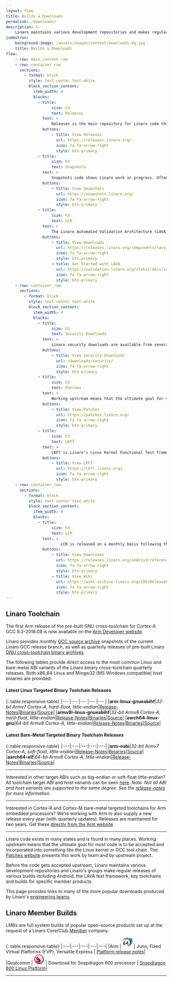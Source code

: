 ```yaml
---
layout: flow
title: Builds & Downloads
permalink: /downloads/
description: >-
    Linaro maintains various development repositories and makes regular releases of many builds including Android, LAVA Test Framework, Key Toolchains and builds for specific member products. This page provides links to many of the more popular downloads produced by Linaro’s engineering teams.
jumbotron:
    background-image: /assets/images/content/downloads-bg.jpg
    title: Builds & Downloads
flow:
    - row: main_content_row
    - row: container_row
      sections:
        - format: block
          style: text-center text-white
          block_section_content:
            item_width: 4
            blocks:
              - title:
                    size: h3
                    text: Releases
                text: >
                    Releases is the main repository for Linaro code that has been tested and released. It is possible to navigate down through this site to find code if you know what you are looking for, but we recommend you use the links below for our most popular downloads.
                buttons:
                    - title: View Releases
                      url: https://releases.linaro.org/
                      icon: fa fa-arrow-right
                      style: btn-primary
              - title:
                    size: h3
                    text: Snapshots
                text: >
                    Snapshots code shows Linaro work in progress. Often created on a daily basis, these are literally snapshots of work in progress that are used for testing and development. The code on this site may not work and should only be used by experienced engineers who know exactly what they are doing.
                buttons:
                    - title: View Snapshots
                      url: https://snapshots.linaro.org/
                      icon: fa fa-arrow-right
                      style: btn-primary
              - title:
                    size: h3
                    text: LCR
                text: >
                    The Linaro Automated Validation Architecture (LAVA) is a test and continuous integration framework that Linaro uses to validate its releases. The source is open so that members and others can create their own instantiations and run proprietary tests within this standard framework. Click here for the latest downloads.
                buttons:
                    - title: View Downloads
                      url: https://releases.linaro.org/components/lava/latest/
                      icon: fa fa-arrow-right
                      style: btn-primary
                    - title: Get Started with LAVA
                      url: https://validation.linaro.org/static/docs/v2/index.html
                      icon: fa fa-arrow-right
                      style: btn-primary
    - row: container_row
      sections:
        - format: block
          style: text-center text-white
          block_section_content:
            item_width: 4
            blocks:
              - title:
                    size: h3
                    text: Security Downloads
                text: >
                    Linaro security downloads are available from several of Linaro’s engineering groups. The most recent work includes collaboration on Meltdown/Spectre fixes backported in to the 4.4, 4.9 and 4.14 kernels.
                buttons:
                    - title: View Security Downloads
                      url: /downloads/security/
                      icon: fa fa-arrow-right
                      style: btn-primary
              - title:
                    size: h3
                    text: Patches
                text: >
                    Working upstream means that the ultimate goal for most code is to be accepted and incorporated into something like the Linux kernel or GCC tool chain. The Patches website presents this work by team and by upstream project.
                buttons:
                    - title: View Patches
                      url: https://patches.linaro.org/
                      icon: fa fa-arrow-right
                      style: btn-primary
              - title:
                    size: h3
                    text: LKFT
                text: >
                    LKFT is Linaro’s Linux Kernel Functional Test framework. The mission of LKFT is to perform functional regression testing on select Linux kernel branches in real time (as they’re updated) and report any regressions as quickly as possible. This is performed by executing a variety of functional-tests on a selection of user-space operating systems.
                buttons:
                    - title: View LKFT
                      url: https://lkft.linaro.org/
                      icon: fa fa-arrow-right
                      style: btn-primary
    - row: container_row
      sections:
        - format: block
          style: text-center text-white
          block_section_content:
            item_width: 4
            blocks:
              - title:
                    size: h3
                    text: LCR
                text: >
                        LCR is released on a monthly basis following the Linaro release cadence. It is a stable release and text to be added at the beginning of the month. It comes in two variants M-LCR and R-LCR.
                buttons:
                    - title: View Downloads
                      url: https://releases.linaro.org/android/reference-lcr/
                      icon: fa fa-arrow-right
                      style: btn-primary
                    - title: View Wiki
                      url: https://wiki-archive.linaro.org/LMG/ReleaseProcess
                      icon: fa fa-arrow-right
                      style: btn-primary
---
```

## Linaro Toolchain

The first Arm release of the pre-built GNU cross-toolchain for Cortex-A GCC 8.2-2018.08 is now available on the [Arm Developer website](https://developer.arm.com/tools-and-software/open-source-software/developer-tools/gnu-toolchain/gnu-a).

Linaro provides monthly [GCC source archive](https://snapshots.linaro.org/components/toolchain/gcc-linaro/) snapshots of the current Linaro GCC release branch, as well as quarterly releases of pre-built Linaro [GNU cross-toolchain binary archives](https://releases.linaro.org/components/toolchain/binaries/).

The following tables provide direct access to the most common Linux and bare-metal ABI variants of the Linaro binary cross-toolchain quarterly releases.  Both x86_64 Linux and Mingw32 (MS Windows compatible) host binaries are provided:

#### Latest Linux Targeted Binary Toolchain Releases

{:.table.responsive-table}
|--- |--- |--- |--- |--- |
|**arm-linux-gnueabihf**|*32-bit Armv7 Cortex-A, hard-float, little-endian*|[Release-Notes](https://releases.linaro.org/components/toolchain/binaries/latest-7/)|[Binaries](https://releases.linaro.org/components/toolchain/binaries/latest-7/arm-linux-gnueabihf/)|[Source](https://releases.linaro.org/components/toolchain/gcc-linaro/latest-7/)|
|**armv8l-linux-gnueabihf**|*32-bit Armv8 Cortex-A, hard-float, little-endian*|[Release-Notes](https://releases.linaro.org/components/toolchain/binaries/latest-7/)|[Binaries](https://releases.linaro.org/components/toolchain/binaries/latest-7/armv8l-linux-gnueabihf/)|[Source](https://releases.linaro.org/components/toolchain/gcc-linaro/latest-7/)|
|**aarch64-linux-gnu**|*64-bit Armv8 Cortex-A, little-endian*|[Release-Notes](https://releases.linaro.org/components/toolchain/binaries/latest-7/)|[Binaries](https://releases.linaro.org/components/toolchain/binaries/latest-7/aarch64-linux-gnu/)|[Source](https://releases.linaro.org/components/toolchain/gcc-linaro/latest-7/)|

#### Latest Bare-Metal Targeted Binary Toolchain Releases

{:.table.responsive-table}
|:---|:---|:---|:---|:---|
|**arm-eabi**|_32-bit Armv7 Cortex-A, soft-float, little-endian_|[Release-Notes](https://releases.linaro.org/components/toolchain/binaries/latest-7/)|[Binaries](https://releases.linaro.org/components/toolchain/binaries/latest-7/arm-eabi/)|[Source](https://releases.linaro.org/components/toolchain/gcc-linaro/latest-7/)|
|**aarch64-elf**|_64-bit Armv8 Cortex-A, little-endian_|[Release-Notes](https://releases.linaro.org/components/toolchain/binaries/latest-7/)|[Binaries](https://releases.linaro.org/components/toolchain/binaries/latest-7/aarch64-elf/)|[Source](https://releases.linaro.org/components/toolchain/gcc-linaro/latest-7/)|

***

Interested in other target ABIs such as big-endian or soft-float little-endian? All toolchain target ABI and host variants can be seen [here](https://releases.linaro.org/components/toolchain/binaries/latest-7/). _Note: Not all ABI and host variants are supported to the same degree. See the [release-notes](https://releases.linaro.org/components/toolchain/binaries/latest-7/) for more information._

***

Interested in Cortex-R and Cortex-M bare-metal targeted toolchains for Arm embedded processors? We’re working with Arm to also supply a new release every year (with quarterly updates). Releases are maintained for two years. Get these [directly from the Arm website](https://developer.arm.com/tools-and-software/open-source-software/developer-tools/gnu-toolchain/gnu-rm)

******

Linaro code exists in many states and is found in many places. Working upstream means that the ultimate goal for most code is to be accepted and incorporated into something like the Linux kernel or GCC tool chain. The [Patches website](https://patches.linaro.org/) presents this work by team and by upstream project.

Before the code gets accepted upstream, Linaro maintains various development repositories and Linaro's groups make regular releases of various builds including Android, the LAVA test framework, key toolchains and builds for specific member products.

This page provides links to many of the more popular downloads produced by Linaro's [engineering teams](https://www.linaro.org/work/).

## Linaro Member Builds

LMBs are full system builds of popular open-source products set up at the request of a Linaro Core/Club [Member](/membership/) company.

{:.table.responsive-table}
|:---|:---|:---|:---|:---|
|Arm | <img src="/assets/images/content/aarch-64-logo-thumb.jpg" width="32px" height="auto" alt="AARCH 64 Logo" /> | Juno, Fixed Virtual Platforms (FVP), Versatile Express | [Platform release notes](http://community.arm.com/groups/arm-development-platforms)|
|Qualcomm | <img src="/assets/images/content/qualcomm-snapdragon-thumb.jpg" width="32px" height="auto" alt="Snapdragon Logo" /> | Download for Snapdragon 600 processor | [Snapdragon 600 Linux Platform](https://releases.linaro.org/debian/boards/snapdragon/latest/)|

***

